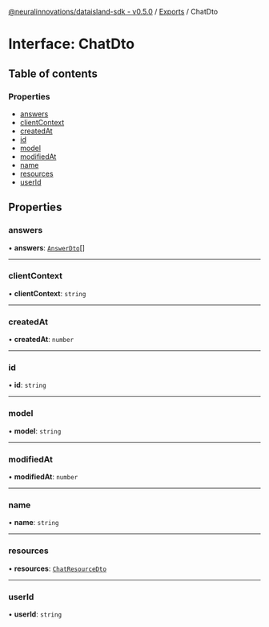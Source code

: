 [@neuralinnovations/dataisland-sdk - v0.5.0](../../README.md) / [Exports](../modules.md) / ChatDto

# Interface: ChatDto

## Table of contents

### Properties

- [answers](ChatDto.md#answers)
- [clientContext](ChatDto.md#clientcontext)
- [createdAt](ChatDto.md#createdat)
- [id](ChatDto.md#id)
- [model](ChatDto.md#model)
- [modifiedAt](ChatDto.md#modifiedat)
- [name](ChatDto.md#name)
- [resources](ChatDto.md#resources)
- [userId](ChatDto.md#userid)

## Properties

### answers

• **answers**: [`AnswerDto`](AnswerDto.md)[]

___

### clientContext

• **clientContext**: `string`

___

### createdAt

• **createdAt**: `number`

___

### id

• **id**: `string`

___

### model

• **model**: `string`

___

### modifiedAt

• **modifiedAt**: `number`

___

### name

• **name**: `string`

___

### resources

• **resources**: [`ChatResourceDto`](ChatResourceDto.md)

___

### userId

• **userId**: `string`
